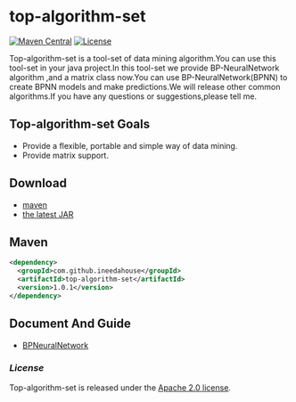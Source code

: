 # top-algorithm-set

[![Maven Central](https://img.shields.io/maven-central/v/com.github.ineedahouse/top-algorithm-set.svg?label=Maven%20Central)](https://search.maven.org/search?q=g:%22com.github.ineedahouse%22%20AND%20a:%22top-algorithm-set%22)  [![License](https://img.shields.io/badge/license-Apache%202-4EB1BA.svg)](https://www.apache.org/licenses/LICENSE-2.0.html)

Top-algorithm-set is a tool-set of data mining algorithm.You can use this tool-set in your java project.In this tool-set we provide BP-NeuralNetwork algorithm ,and a matrix class now.You can use BP-NeuralNetwork(BPNN) to create BPNN models and make predictions.We will release other common algorithms.If you have any questions or suggestions,please tell me.

## Top-algorithm-set Goals

- Provide a flexible, portable and simple way of data mining.
- Provide matrix support.

## Download

- [maven][1]
- [the latest JAR][2]

[1]: https://repo1.maven.org/maven2/com/github/ineedahouse/top-algorithm-set/
[2]: https://search.maven.org/remote_content?g=com.github.ineedahouse&amp;a=top-algorithm-set&amp;v=LATEST

## Maven

```xml
<dependency>
  <groupId>com.github.ineedahouse</groupId>
  <artifactId>top-algorithm-set</artifactId>
  <version>1.0.1</version>
</dependency>
```

## Document And Guide
- [BPNeuralNetwork][1]

[1]: https://github.com/ineedahouse/top-algorithm-set-doc/blob/master/doc/bpnn/BPNeuralNetwork.md


### *License*

Top-algorithm-set is released under the [Apache 2.0 license](LICENSE).

